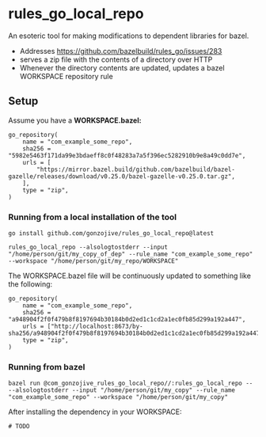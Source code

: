 # rules_go_local_repo

An esoteric tool for making modifications to dependent libraries for bazel.

* Addresses https://github.com/bazelbuild/rules_go/issues/283
* serves a zip file with the contents of a directory over HTTP
* Whenever the directory contents are updated, updates a bazel WORKSPACE
  repository rule



## Setup

Assume you have a **WORKSPACE.bazel:**

```starlark
go_repository(
    name = "com_example_some_repo",
    sha256 = "5982e5463f171da99e3bdaeff8c0f48283a7a5f396ec5282910b9e8a49c0dd7e",
    urls = [
        "https://mirror.bazel.build/github.com/bazelbuild/bazel-gazelle/releases/download/v0.25.0/bazel-gazelle-v0.25.0.tar.gz",
    ],
    type = "zip",
)
```

### Running from a local installation of the tool

```shell
go install github.com/gonzojive/rules_go_local_repo@latest
```

```shell
rules_go_local_repo --alsologtostderr --input "/home/person/git/my_copy_of_dep" --rule_name "com_example_some_repo" --workspace "/home/person/git/my_repo/WORKSPACE"
```

The WORKSPACE.bazel file will be continuously updated to something like the
following:

```
go_repository(
    name = "com_example_some_repo",
    sha256 = "a948904f2f0f479b8f8197694b30184b0d2ed1c1cd2a1ec0fb85d299a192a447",
    urls = ["http://localhost:8673/by-sha256/a948904f2f0f479b8f8197694b30184b0d2ed1c1cd2a1ec0fb85d299a192a447.zip"],
    type = "zip",
)
```


### Running from bazel

```shell
bazel run @com_gonzojive_rules_go_local_repo//:rules_go_local_repo -- --alsologtostderr --input "/home/person/git/my_copy" --rule_name "com_example_some_repo" --workspace "/home/person/git/my_copy"
```

After installing the dependency in your WORKSPACE:

```starlark
# TODO
```
